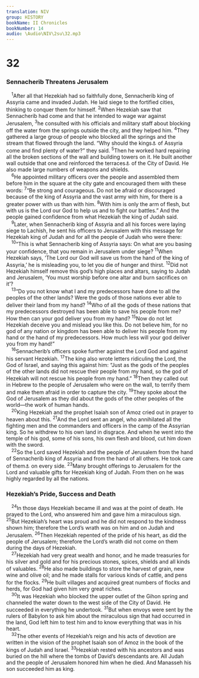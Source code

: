 ```yaml
---
translation: NIV
group: HISTORY
bookName: II Chronicles 
bookNumber: 14
audio: \Audio\NIV\2su\32.mp3
---
```


<div class="title"><h1>32</h1><h3>Sennacherib Threatens Jerusalem </h3></div>
<span class="verse 2su_32_1"> <sup>1</sup>After all that Hezekiah had so faithfully done, Sennacherib king of Assyria came and invaded Judah. He laid siege to the fortified cities, thinking to conquer them for himself. </span>
<span class="verse 2su_32_2"><sup>2</sup>When Hezekiah saw that Sennacherib had come and that he intended to wage war against Jerusalem, </span>
<span class="verse 2su_32_3"><sup>3</sup>he consulted with his officials and military staff about blocking off the water from the springs outside the city, and they helped him. </span>
<span class="verse 2su_32_4"><sup>4</sup>They gathered a large group of people who blocked all the springs and the stream that flowed through the land. “Why should the kings<a data-toggle="tooltip" data-placement="bottom" title="Hebrew; Septuagint and Syriac king">⚓</a> of Assyria come and find plenty of water?” they said. </span>
<span class="verse 2su_32_5"><sup>5</sup>Then he worked hard repairing all the broken sections of the wall and building towers on it. He built another wall outside that one and reinforced the terraces<a data-toggle="tooltip" data-placement="bottom" title="Or the Millo">⚓</a> of the City of David. He also made large numbers of weapons and shields. <br/></span>
<span class="verse 2su_32_6"> <sup>6</sup>He appointed military officers over the people and assembled them before him in the square at the city gate and encouraged them with these words: </span>
<span class="verse 2su_32_7"><sup>7</sup>“Be strong and courageous. Do not be afraid or discouraged because of the king of Assyria and the vast army with him, for there is a greater power with us than with him. </span>
<span class="verse 2su_32_8"><sup>8</sup>With him is only the arm of flesh, but with us is the Lord our God to help us and to fight our battles.” And the people gained confidence from what Hezekiah the king of Judah said. <br/></span>
<span class="verse 2su_32_9"> <sup>9</sup>Later, when Sennacherib king of Assyria and all his forces were laying siege to Lachish, he sent his officers to Jerusalem with this message for Hezekiah king of Judah and for all the people of Judah who were there: <br/></span>
<span class="verse 2su_32_10"> <sup>10</sup>“This is what Sennacherib king of Assyria says: On what are you basing your confidence, that you remain in Jerusalem under siege? </span>
<span class="verse 2su_32_11"><sup>11</sup>When Hezekiah says, ‘The Lord our God will save us from the hand of the king of Assyria,’ he is misleading you, to let you die of hunger and thirst. </span>
<span class="verse 2su_32_12"><sup>12</sup>Did not Hezekiah himself remove this god’s high places and altars, saying to Judah and Jerusalem, ‘You must worship before one altar and burn sacrifices on it’? <br/></span>
<span class="verse 2su_32_13"> <sup>13</sup>“Do you not know what I and my predecessors have done to all the peoples of the other lands? Were the gods of those nations ever able to deliver their land from my hand? </span>
<span class="verse 2su_32_14"><sup>14</sup>Who of all the gods of these nations that my predecessors destroyed has been able to save his people from me? How then can your god deliver you from my hand? </span>
<span class="verse 2su_32_15"><sup>15</sup>Now do not let Hezekiah deceive you and mislead you like this. Do not believe him, for no god of any nation or kingdom has been able to deliver his people from my hand or the hand of my predecessors. How much less will your god deliver you from my hand!” <br/></span>
<span class="verse 2su_32_16"> <sup>16</sup>Sennacherib’s officers spoke further against the Lord God and against his servant Hezekiah. </span>
<span class="verse 2su_32_17"><sup>17</sup>The king also wrote letters ridiculing the Lord, the God of Israel, and saying this against him: “Just as the gods of the peoples of the other lands did not rescue their people from my hand, so the god of Hezekiah will not rescue his people from my hand.” </span>
<span class="verse 2su_32_18"><sup>18</sup>Then they called out in Hebrew to the people of Jerusalem who were on the wall, to terrify them and make them afraid in order to capture the city. </span>
<span class="verse 2su_32_19"><sup>19</sup>They spoke about the God of Jerusalem as they did about the gods of the other peoples of the world—the work of human hands. <br/></span>
<span class="verse 2su_32_20"> <sup>20</sup>King Hezekiah and the prophet Isaiah son of Amoz cried out in prayer to heaven about this. </span>
<span class="verse 2su_32_21"><sup>21</sup>And the Lord sent an angel, who annihilated all the fighting men and the commanders and officers in the camp of the Assyrian king. So he withdrew to his own land in disgrace. And when he went into the temple of his god, some of his sons, his own flesh and blood, cut him down with the sword. <br/></span>
<span class="verse 2su_32_22"> <sup>22</sup>So the Lord saved Hezekiah and the people of Jerusalem from the hand of Sennacherib king of Assyria and from the hand of all others. He took care of them<a data-toggle="tooltip" data-placement="bottom" title="Hebrew; Septuagint and Vulgate He gave them rest">⚓</a> on every side. </span>
<span class="verse 2su_32_23"><sup>23</sup>Many brought offerings to Jerusalem for the Lord and valuable gifts for Hezekiah king of Judah. From then on he was highly regarded by all the nations. <br/></span>
<div class="title"><h3>Hezekiah’s Pride, Success and Death </h3></div>
<span class="verse 2su_32_24"> <sup>24</sup>In those days Hezekiah became ill and was at the point of death. He prayed to the Lord, who answered him and gave him a miraculous sign. </span>
<span class="verse 2su_32_25"><sup>25</sup>But Hezekiah’s heart was proud and he did not respond to the kindness shown him; therefore the Lord’s wrath was on him and on Judah and Jerusalem. </span>
<span class="verse 2su_32_26"><sup>26</sup>Then Hezekiah repented of the pride of his heart, as did the people of Jerusalem; therefore the Lord’s wrath did not come on them during the days of Hezekiah. <br/></span>
<span class="verse 2su_32_27"> <sup>27</sup>Hezekiah had very great wealth and honor, and he made treasuries for his silver and gold and for his precious stones, spices, shields and all kinds of valuables. </span>
<span class="verse 2su_32_28"><sup>28</sup>He also made buildings to store the harvest of grain, new wine and olive oil; and he made stalls for various kinds of cattle, and pens for the flocks. </span>
<span class="verse 2su_32_29"><sup>29</sup>He built villages and acquired great numbers of flocks and herds, for God had given him very great riches. <br/></span>
<span class="verse 2su_32_30"> <sup>30</sup>It was Hezekiah who blocked the upper outlet of the Gihon spring and channeled the water down to the west side of the City of David. He succeeded in everything he undertook. </span>
<span class="verse 2su_32_31"><sup>31</sup>But when envoys were sent by the rulers of Babylon to ask him about the miraculous sign that had occurred in the land, God left him to test him and to know everything that was in his heart. <br/></span>
<span class="verse 2su_32_32"> <sup>32</sup>The other events of Hezekiah’s reign and his acts of devotion are written in the vision of the prophet Isaiah son of Amoz in the book of the kings of Judah and Israel. </span>
<span class="verse 2su_32_33"><sup>33</sup>Hezekiah rested with his ancestors and was buried on the hill where the tombs of David’s descendants are. All Judah and the people of Jerusalem honored him when he died. And Manasseh his son succeeded him as king. <br/></span>
